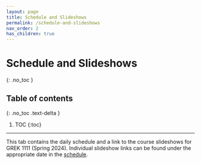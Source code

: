 ```yaml
---
layout: page
title: Schedule and Slideshows
permalink: /schedule-and-slideshows
nav_order: 2
has_children: true
---
```


# Schedule and Slideshows
{: .no_toc }

## Table of contents
{: .no_toc .text-delta }

1. TOC
{:toc}

***

This tab contains the daily schedule and a link to the course slideshows for GREK 1111 (Spring 2024). Individual slideshow links can be found under the appropriate date in the [schedule](schedule).